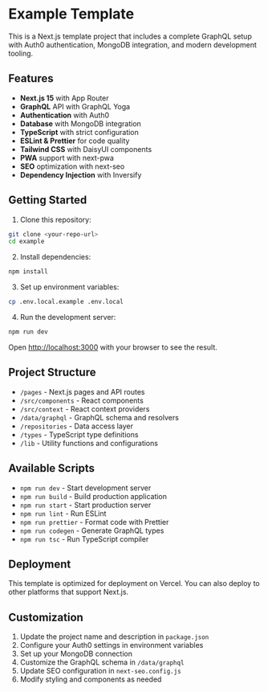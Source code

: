 # Example Template

This is a Next.js template project that includes a complete GraphQL setup with Auth0 authentication, MongoDB integration, and modern development tooling.

## Features

- **Next.js 15** with App Router
- **GraphQL** API with GraphQL Yoga
- **Authentication** with Auth0
- **Database** with MongoDB integration
- **TypeScript** with strict configuration
- **ESLint & Prettier** for code quality
- **Tailwind CSS** with DaisyUI components
- **PWA** support with next-pwa
- **SEO** optimization with next-seo
- **Dependency Injection** with Inversify

## Getting Started

1. Clone this repository:

```bash
git clone <your-repo-url>
cd example
```

2. Install dependencies:

```bash
npm install
```

3. Set up environment variables:

```bash
cp .env.local.example .env.local
```

4. Run the development server:

```bash
npm run dev
```

Open [http://localhost:3000](http://localhost:3000) with your browser to see the result.

## Project Structure

- `/pages` - Next.js pages and API routes
- `/src/components` - React components
- `/src/context` - React context providers
- `/data/graphql` - GraphQL schema and resolvers
- `/repositories` - Data access layer
- `/types` - TypeScript type definitions
- `/lib` - Utility functions and configurations

## Available Scripts

- `npm run dev` - Start development server
- `npm run build` - Build production application
- `npm run start` - Start production server
- `npm run lint` - Run ESLint
- `npm run prettier` - Format code with Prettier
- `npm run codegen` - Generate GraphQL types
- `npm run tsc` - Run TypeScript compiler

## Deployment

This template is optimized for deployment on Vercel. You can also deploy to other platforms that support Next.js.

## Customization

1. Update the project name and description in `package.json`
2. Configure your Auth0 settings in environment variables
3. Set up your MongoDB connection
4. Customize the GraphQL schema in `/data/graphql`
5. Update SEO configuration in `next-seo.config.js`
6. Modify styling and components as needed
